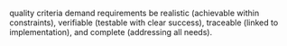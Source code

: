 quality criteria demand requirements be realistic (achievable within constraints), verifiable (testable with clear success), traceable (linked to implementation), and complete (addressing all needs).
